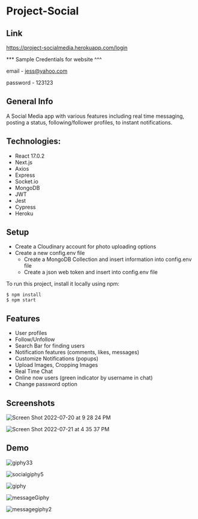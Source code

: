 # Project-Social

## Link
https://project-socialmedia.herokuapp.com/login

*** Sample Credentials for website ^^^

email - jess@yahoo.com

password - 123123


## General Info
A Social Media app with various features including real time messaging, posting a status, following/follower profiles, to instant notifications.

## Technologies:
- React 17.0.2
- Next.js
- Axios
- Express
- Socket.io
- MongoDB
- JWT
- Jest
- Cypress
- Heroku

## Setup
- Create a Cloudinary account for photo uploading options
- Create a new config.env file
  - Create a MongoDB Collection and insert information into config.env file
  - Create a json web token and insert into config.env file

To run this project, install it locally using npm:

```
$ npm install
$ npm start
```
## Features
- User profiles
- Follow/Unfollow 
- Search Bar for finding users
- Notification features (comments, likes, messages)
- Customize Notifications (popups)
- Upload Images, Cropping Images
- Real Time Chat
- Online now users (green indicator by username in chat)
- Change password option


## Screenshots
![Screen Shot 2022-07-20 at 9 28 24 PM](https://user-images.githubusercontent.com/56458885/180129942-c31a3dd8-991b-46ab-aa05-48e51d33d432.png)

![Screen Shot 2022-07-21 at 4 35 37 PM](https://user-images.githubusercontent.com/56458885/180332038-6b64d086-ba15-4201-8390-41b3a7e404e9.png)


## Demo
![giphy33](https://user-images.githubusercontent.com/56458885/180291033-0fc00551-e43d-445c-963e-ee837b2eb012.gif)

![socialgiphy5](https://user-images.githubusercontent.com/56458885/180296412-c01b28f0-b20a-400a-aec6-c8d3ed11e2e3.gif)

![giphy](https://user-images.githubusercontent.com/56458885/180318512-730b96ca-9e0f-46f3-a937-1b9089ddf3f1.gif)

![messageGiphy](https://user-images.githubusercontent.com/56458885/180330948-7757e79e-6e16-42ed-9596-55910b65010b.gif)

![messagegiphy2](https://user-images.githubusercontent.com/56458885/180331883-0f5f830f-bf75-44e6-a7e3-9f0934e9120a.gif)

